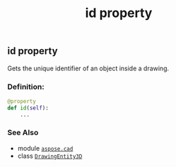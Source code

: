 ﻿---
title: id property
second_title: Aspose.CAD for Python via .NET API References
description: 
type: docs
weight: 40
url: /python-net/aspose.cad/drawingentity3d/id/
is_root: false
---

## id property


Gets the unique identifier of an object inside a drawing.
### Definition:
```python
@property
def id(self):
    ...
```

### See Also
* module [`aspose.cad`](../../)
* class [`DrawingEntity3D`](/cad/python-net/aspose.cad/drawingentity3d)
